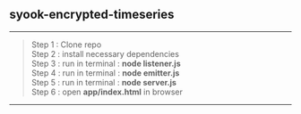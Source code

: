 ## syook-encrypted-timeseries
---
>Step 1 : Clone repo\
>Step 2 : install necessary dependencies\
>Step 3 : run in terminal : **node listener.js**\
>Step 4 : run in terminal : **node emitter.js**\
>Step 5 : run in terminal : **node server.js**\
>Step 6 : open **app/index.html** in browser

---
